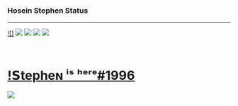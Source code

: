 ### Hosein Stephen Status
<hr>

[![]](https://github.com/Hosein-Stephen)
[![](https://raw.githubusercontent.com/vn7n24fzkq/github-profile-summary-cards-example/master/profile-summary-card-output/dracula/1-repos-per-language.svg)](https://github.com/Hosein-Stephen) [![](https://raw.githubusercontent.com/vn7n24fzkq/github-profile-summary-cards-example/master/profile-summary-card-output/dracula/2-most-commit-language.svg)](https://github.com/Hosein-Stephen)
[![](https://raw.githubusercontent.com/vn7n24fzkq/github-profile-summary-cards-example/master/profile-summary-card-output/dracula/3-stats.svg)](https://github.com/Hosein-Stephen) [![](https://raw.githubusercontent.com/vn7n24fzkq/github-profile-summary-cards-example/master/profile-summary-card-output/dracula/4-productive-time.svg)](https://github.com/Hosein-Stephen)

&nbsp;&nbsp;&nbsp;&nbsp;
<h1><a href="https://discord.gg/VdFPUmnfst">!𝗦tepheɴ ⁱˢ ʰᵉʳᵉ#1996</a></h1>

<img src="https://cdn.discordapp.com/attachments/1068975715615256618/1069214440429457468/Screenshot_2023-01-29_144616.png" >
